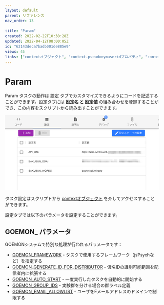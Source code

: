 ```yaml
---
layout: default
parent: リファレンス
nav_order: 13

title: "Param"
created: 2022-02-22T10:38:28Z
updated: 2022-04-12T08:00:05Z
id: "62143deca7badb001de885e9"
views: 45
links: ["contextオブジェクト", "context.pseudonymuseridプロパティ", "context.groupidプロパティ"]
---
```


# Param

Param
タスクの動作は 設定 タブでカスタマイズできるようにコードを記述することができます。設定タブには **設定名 と 設定値** の組み合わせを登録することができ、この内容をスクリプトから読み出すことができます。

![](/images/62144094f85f1a001d1df588.png)

タスク設定はスクリプトから [contextオブジェクト](contextオブジェクト.html) を介してアクセスすることができます。

設定タブでは以下のパラメータを設定することができます。

## GOEMON_ パラメータ

GOEMONシステムで特別な処理が行われるパラメータです：

- [GOEMON_FRAMEWORK](GOEMON_FRAMEWORK.html) - タスクで使用するフレームワーク（jsPsychなど）を指定する
- [GOEMON_GENERATE_ID_FOR_DISTRIBUTOR](GOEMON_GENERATE_ID_FOR_DISTRIBUTOR.html) - 仮名IDの識別可能範囲を配信者内に拡張する
- [GOEMON_AUTO_START](GOEMON_AUTO_START.html) - 一度実行したタスクを自動的に開始する
- [GOEMON_GROUP_IDS](GOEMON_GROUP_IDS.html) - 実験群を分ける場合の群ラベル定義
- [GOEMON_EMAIL_ALLOWLIST](GOEMON_EMAIL_ALLOWLIST.html) - ユーザをEメールアドレスのドメインで制限する

